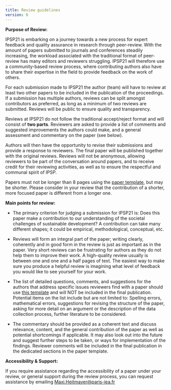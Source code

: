 ```yaml
---
title: Review guidelines
version: 6
---
```


**Purpose of Review:**

IPSP21 is embarking on a journey towards a new process for expert feedback and quality assurance in research through peer-review. With the amount of papers submitted to journals and conferences steadily increasing, the workload associated with the traditional format of peer-review has many editors and reviewers struggling. IPSP21 will therefore use a community-based review process, where contributing authors also have to share their expertise in the field to provide feedback on the work of others.

For each submission made to IPSP21 the author (team) will have to review at least two other papers to be included in the publication of the proceedings. If a submission has multiple authors, reviews can be split amongst contributors as preferred, as long as a minimum of two reviews are submitted. Reviews will be public to ensure quality and transparency.

Reviews at IPSP21 do not follow the traditional accept/reject format and will consist of **two parts**. Reviewers are asked to provide a list of comments and suggested improvements the authors could make, and a general assessment and commentary on the paper (see below).

Authors will then have the opportunity to revise their submissions and provide a response to reviewers. The final paper will be published together with the original reviews. Reviews will not be anonymous, allowing reviewers to be part of the conversation around papers, and to receive credit for their reviewing activities, as well as to ensure the respectful and communal spirit of IPSP.

Papers must not be longer than 8 pages using the <a target="_blank" href="/conference/IPSP21_Full_Paper_Template.docx">paper template</a>, but may be shorter. Please consider in your review that the contribution of a shorter, more focused paper is different from a longer one.

**Main points for review:**

- The primary criterion for judging a submission for IPSP21 is: Does this paper make a contribution to our understanding of the societal challenges of sustainable development? A contribution can take many different shapes; it could be empirical, methodological, conceptual, etc.

- Reviews will form an integral part of the paper; writing clearly, coherently and in good form in the review is just as important as in the paper. Very short reviews can be frustrating for authors as they do not help them to improve their work. A high-quality review usually is between one and one and a half pages of text. The easiest way to make sure you produce a helpful review is imagining what level of feedback you would like to see yourself for your work.

- The list of detailed questions, comments, and suggestions for the authors that address specific issues reviewers find with a paper should use <a target="_blank" href="https://IP4SP.org/conference/IPSP21_Review_Template.docx">this template</a> and will NOT be included in the final publication. Potential items on the list include but are not limited to: Spelling errors, mathematical errors, suggestions for revising the structure of the paper, asking for more detail on an argument or the description of the data collection process, further literature to be considered.

- The commentary should be provided as a coherent text and discuss relevance, content, and the general contribution of the paper as well as potential shortcomings if applicable. It may also look out into the future and suggest further steps to be taken, or ways for implementation of the findings. Reviewer comments will be included in the final publication in the dedicated sections in the paper template.

**Accessibility & Support:**

If you require assistance regarding the accessibility of a paper under your review, or general support during the review process, you can request assistance by emailing Maxi.Heitmayer@paris-iea.fr
